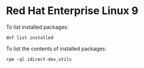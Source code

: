 # Red Hat Enterprise Linux 9

To list installed packages:
```
dnf list installed
```

To list the contents of installed packages:
```
rpm -ql idirect-dev_utils
```
